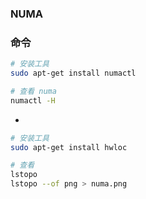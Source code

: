 ### NUMA


### 命令

```bash
# 安装工具
sudo apt-get install numactl

# 查看 numa
numactl -H
```

* 

```bash
# 安装工具
sudo apt-get install hwloc

# 查看
lstopo
lstopo --of png > numa.png
```
